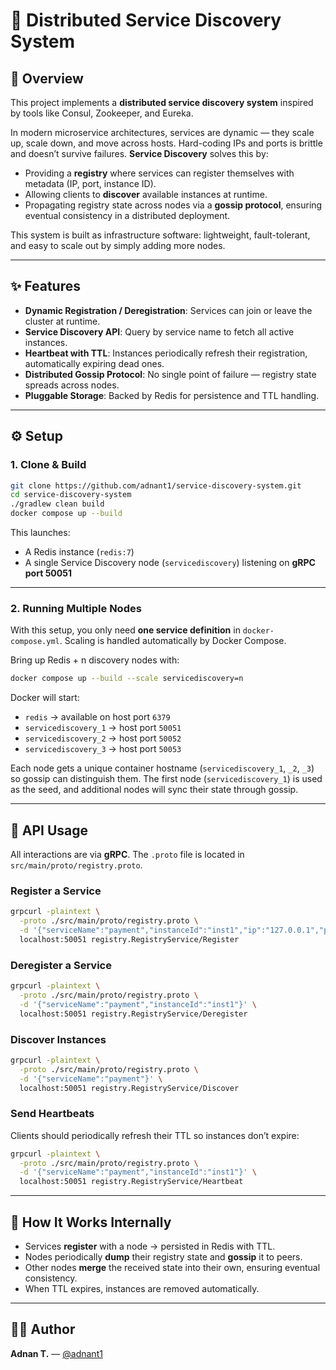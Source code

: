 # 🔎 Distributed Service Discovery System

## 📖 Overview

This project implements a **distributed service discovery system** inspired by tools like Consul, Zookeeper, and Eureka.

In modern microservice architectures, services are dynamic — they scale up, scale down, and move across hosts. Hard-coding IPs and ports is brittle and doesn’t survive failures. **Service Discovery** solves this by:

- Providing a **registry** where services can register themselves with metadata (IP, port, instance ID).
- Allowing clients to **discover** available instances at runtime.
- Propagating registry state across nodes via a **gossip protocol**, ensuring eventual consistency in a distributed deployment.

This system is built as infrastructure software: lightweight, fault-tolerant, and easy to scale out by simply adding more nodes.

---

## ✨ Features

- **Dynamic Registration / Deregistration**: Services can join or leave the cluster at runtime.
- **Service Discovery API**: Query by service name to fetch all active instances.
- **Heartbeat with TTL**: Instances periodically refresh their registration, automatically expiring dead ones.
- **Distributed Gossip Protocol**: No single point of failure — registry state spreads across nodes.
- **Pluggable Storage**: Backed by Redis for persistence and TTL handling.

---

## ⚙️ Setup

### 1. Clone & Build

```bash
git clone https://github.com/adnant1/service-discovery-system.git
cd service-discovery-system
./gradlew clean build
docker compose up --build
```

This launches:

- A Redis instance (`redis:7`)
- A single Service Discovery node (`servicediscovery`) listening on **gRPC port 50051**

---

### 2. Running Multiple Nodes

With this setup, you only need **one service definition** in `docker-compose.yml`. Scaling is handled automatically by Docker Compose.

Bring up Redis + n discovery nodes with:

```bash
docker compose up --build --scale servicediscovery=n
```

Docker will start:

- `redis` → available on host port `6379`
- `servicediscovery_1` → host port `50051`
- `servicediscovery_2` → host port `50052`
- `servicediscovery_3` → host port `50053`

Each node gets a unique container hostname (`servicediscovery_1`, `_2`, `_3`) so gossip can distinguish them. The first node (`servicediscovery_1`) is used as the seed, and additional nodes will sync their state through gossip.

---

## 📡 API Usage

All interactions are via **gRPC**. The `.proto` file is located in `src/main/proto/registry.proto`.

### Register a Service

```bash
grpcurl -plaintext \
  -proto ./src/main/proto/registry.proto \
  -d '{"serviceName":"payment","instanceId":"inst1","ip":"127.0.0.1","port":8080}' \
  localhost:50051 registry.RegistryService/Register
```

### Deregister a Service

```bash
grpcurl -plaintext \
  -proto ./src/main/proto/registry.proto \
  -d '{"serviceName":"payment","instanceId":"inst1"}' \
  localhost:50051 registry.RegistryService/Deregister
```

### Discover Instances

```bash
grpcurl -plaintext \
  -proto ./src/main/proto/registry.proto \
  -d '{"serviceName":"payment"}' \
  localhost:50051 registry.RegistryService/Discover
```

### Send Heartbeats

Clients should periodically refresh their TTL so instances don’t expire:

```bash
grpcurl -plaintext \
  -proto ./src/main/proto/registry.proto \
  -d '{"serviceName":"payment","instanceId":"inst1"}' \
  localhost:50051 registry.RegistryService/Heartbeat
```

---

## 🔧 How It Works Internally

- Services **register** with a node → persisted in Redis with TTL.
- Nodes periodically **dump** their registry state and **gossip** it to peers.
- Other nodes **merge** the received state into their own, ensuring eventual consistency.
- When TTL expires, instances are removed automatically.

---

## 👨‍💻 Author

**Adnan T.** — [@adnant1](https://github.com/adnant1)
